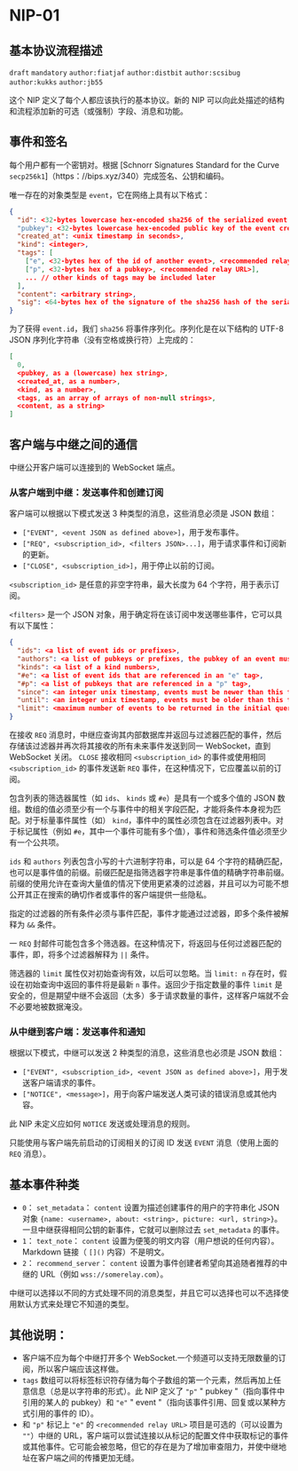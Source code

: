 NIP-01
======

基本协议流程描述
-------------------------------

 `draft` `mandatory` `author:fiatjaf` `author:distbit` `author:scsibug` `author:kukks` `author:jb55`

这个 NIP 定义了每个人都应该执行的基本协议。新的 NIP 可以向此处描述的结构和流程添加新的可选（或强制）字段、消息和功能。

## 事件和签名

每个用户都有一个密钥对。根据 [Schnorr Signatures Standard for the Curve `secp256k1`]（https：//bips.xyz/340）完成签名、公钥和编码。

唯一存在的对象类型是 `event`，它在网络上具有以下格式：

```json
{
  "id": <32-bytes lowercase hex-encoded sha256 of the serialized event data>
  "pubkey": <32-bytes lowercase hex-encoded public key of the event creator>,
  "created_at": <unix timestamp in seconds>,
  "kind": <integer>,
  "tags": [
    ["e", <32-bytes hex of the id of another event>, <recommended relay URL>],
    ["p", <32-bytes hex of a pubkey>, <recommended relay URL>],
    ... // other kinds of tags may be included later
  ],
  "content": <arbitrary string>,
  "sig": <64-bytes hex of the signature of the sha256 hash of the serialized event data, which is the same as the "id" field>
}
```

为了获得 `event.id`，我们 `sha256` 将事件序列化。序列化是在以下结构的 UTF-8 JSON 序列化字符串（没有空格或换行符）上完成的：

```json
[
  0,
  <pubkey, as a (lowercase) hex string>,
  <created_at, as a number>,
  <kind, as a number>,
  <tags, as an array of arrays of non-null strings>,
  <content, as a string>
]
```

## 客户端与中继之间的通信

中继公开客户端可以连接到的 WebSocket 端点。

### 从客户端到中继：发送事件和创建订阅

客户端可以根据以下模式发送 3 种类型的消息，这些消息必须是 JSON 数组：

  *  `["EVENT", <event JSON as defined above>]`，用于发布事件。
  *  `["REQ", <subscription_id>, <filters JSON>...]`，用于请求事件和订阅新的更新。
  *  `["CLOSE", <subscription_id>]`，用于停止以前的订阅。

 `<subscription_id>` 是任意的非空字符串，最大长度为 64 个字符，用于表示订阅。

 `<filters>` 是一个 JSON 对象，用于确定将在该订阅中发送哪些事件，它可以具有以下属性：

```json
{
  "ids": <a list of event ids or prefixes>,
  "authors": <a list of pubkeys or prefixes, the pubkey of an event must be one of these>,
  "kinds": <a list of a kind numbers>,
  "#e": <a list of event ids that are referenced in an "e" tag>,
  "#p": <a list of pubkeys that are referenced in a "p" tag>,
  "since": <an integer unix timestamp, events must be newer than this to pass>,
  "until": <an integer unix timestamp, events must be older than this to pass>,
  "limit": <maximum number of events to be returned in the initial query>
}
```

在接收 `REQ` 消息时，中继应查询其内部数据库并返回与过滤器匹配的事件，然后存储该过滤器并再次将其接收的所有未来事件发送到同一 WebSocket，直到 WebSocket 关闭。 `CLOSE` 接收相同 `<subscription_id>` 的事件或使用相同 `<subscription_id>` 的事件发送新 `REQ` 事件，在这种情况下，它应覆盖以前的订阅。

包含列表的筛选器属性（如 `ids`、 `kinds` 或 `#e`）是具有一个或多个值的 JSON 数组。数组的值必须至少有一个与事件中的相关字段匹配，才能将条件本身视为匹配。对于标量事件属性（如） `kind`，事件中的属性必须包含在过滤器列表中。对于标记属性（例如 `#e`，其中一个事件可能有多个值），事件和筛选条件值必须至少有一个公共项。

 `ids` 和 `authors` 列表包含小写的十六进制字符串，可以是 64 个字符的精确匹配，也可以是事件值的前缀。前缀匹配是指筛选器字符串是事件值的精确字符串前缀。前缀的使用允许在查询大量值的情况下使用更紧凑的过滤器，并且可以为可能不想公开其正在搜索的确切作者或事件的客户端提供一些隐私。

指定的过滤器的所有条件必须与事件匹配，事件才能通过过滤器，即多个条件被解释为 `&&` 条件。

一 `REQ` 封邮件可能包含多个筛选器。在这种情况下，将返回与任何过滤器匹配的事件，即，将多个过滤器解释为 `||` 条件。

筛选器的 `limit` 属性仅对初始查询有效，以后可以忽略。当 `limit: n` 存在时，假设在初始查询中返回的事件将是最新 `n` 事件。返回少于指定数量的事件 `limit` 是安全的，但是期望中继不会返回（太多）多于请求数量的事件，这样客户端就不会不必要地被数据淹没。

### 从中继到客户端：发送事件和通知

根据以下模式，中继可以发送 2 种类型的消息，这些消息也必须是 JSON 数组：

  *  `["EVENT", <subscription_id>, <event JSON as defined above>]`，用于发送客户端请求的事件。
  *  `["NOTICE", <message>]`，用于向客户端发送人类可读的错误消息或其他内容。

此 NIP 未定义应如何 `NOTICE` 发送或处理消息的规则。

只能使用与客户端先前启动的订阅相关的订阅 ID 发送 `EVENT` 消息（使用上面的 `REQ` 消息）。

## 基本事件种类

  -  `0`： `set_metadata`： `content` 设置为描述创建事件的用户的字符串化 JSON 对象 `{name: <username>, about: <string>, picture: <url, string>}`。一旦中继获得相同公钥的新事件，它就可以删除过去 `set_metadata` 的事件。
  -  `1`： `text_note`： `content` 设置为便笺的明文内容（用户想说的任何内容）。Markdown 链接（ `[]()` 内容）不是明文。
  -  `2`： `recommend_server`： `content` 设置为事件创建者希望向其追随者推荐的中继的 URL（例如 `wss://somerelay.com`）。

中继可以选择以不同的方式处理不同的消息类型，并且它可以选择也可以不选择使用默认方式来处理它不知道的类型。

## 其他说明：

- 客户端不应为每个中继打开多个 WebSocket.一个频道可以支持无限数量的订阅，所以客户端应该这样做。
-  `tags` 数组可以将标签标识符存储为每个子数组的第一个元素，然后再加上任意信息（总是以字符串的形式）。此 NIP 定义了 `"p"` " pubkey "（指向事件中引用的某人的 pubkey）和 `"e"` " event "（指向该事件引用、回复或以某种方式引用的事件的 ID）。
- 和 `"p"` 标记上 `"e"` 的 `<recommended relay URL>` 项目是可选的（可以设置为 `""`）中继的 URL，客户端可以尝试连接以从标记的配置文件中获取标记的事件或其他事件。它可能会被忽略，但它的存在是为了增加审查阻力，并使中继地址在客户端之间的传播更加无缝。
